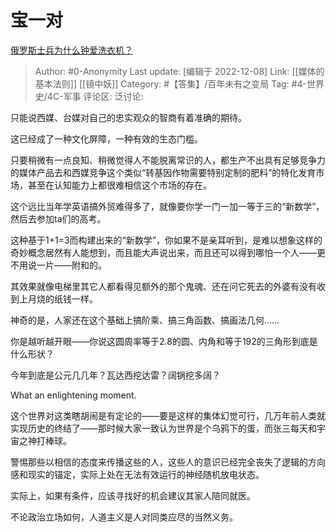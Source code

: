 # 宝一对
[俄罗斯士兵为什么钟爱洗衣机？](https://www.zhihu.com/question/569000157/answer/2792148448)

> Author: #0-Anonymity
> Last update: [编辑于 2022-12-08]
> Link: [[媒体的基本法则]] [[镜中妖]]
> Category: #【答集】/百年未有之变局
> Tag: #4-世界史/4C-军事
> 评论区:
> 泛讨论:

只能说西媒、台媒对自己的忠实观众的智商有着准确的期待。

这已经成了一种文化屏障，一种有效的生态门槛。

只要稍微有一点良知、稍微觉得人不能脱离常识的人，都生产不出具有足够竞争力的媒体产品去和西媒竞争这个类似“转基因作物需要特别定制的肥料”的特化发育市场，甚至在认知能力上都很难相信这个市场的存在。

这个远比当年学英语搞外贸难得多了，就像要你学一门一加一等于三的“新数学”，然后去参加ta们的高考。

这种基于1+1=3而构建出来的“新数学”，你如果不是亲耳听到，是难以想象这样的奇妙概念居然有人能想到，而且能大声说出来，而且还可以得到哪怕一个人——更不用说一片——附和的。

其效果就像电梯里其它人都看得见额外的那个鬼魂、还在问它死去的外婆有没有收到上月烧的纸钱一样。

神奇的是，人家还在这个基础上搞阶乘、搞三角函数、搞画法几何……

你是越听越开眼——你说这圆周率等于2.8的圆、内角和等于192的三角形到底是什么形状？

今年到底是公元几几年？瓦达西挖达雷？阔锅挖多阔？

What an enlightening moment.

这个世界对这类瞎胡闹是有定论的——要是这样的集体幻觉可行，几万年前人类就实现历史的终结了——那时候大家一致认为世界是个乌鸦下的蛋，而张三每天和宇宙之神打棒球。

警惕那些以相信的态度来传播这些的人，这些人的意识已经完全丧失了逻辑的方向感和现实的锚定，实际上处在无法有效运行的神经随机放电状态。

实际上，如果有条件，应该寻找好的机会建议其家人陪同就医。

不论政治立场如何，人道主义是人对同类应尽的当然义务。
